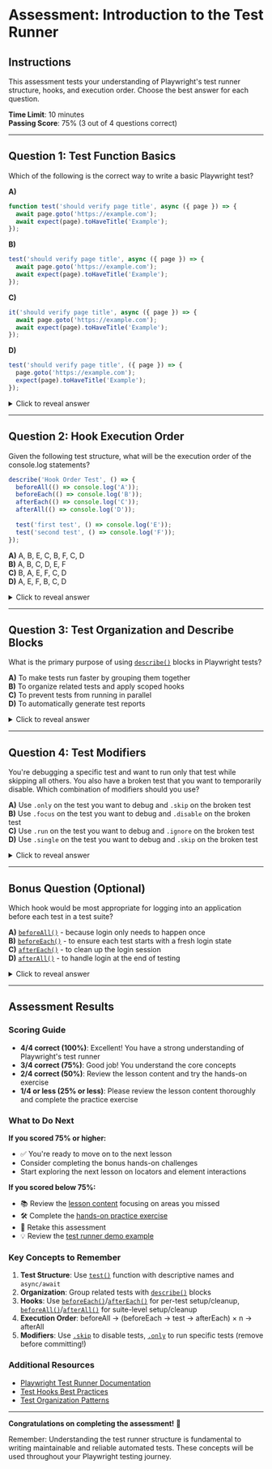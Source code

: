 # Assessment: Introduction to the Test Runner

## Instructions

This assessment tests your understanding of Playwright's test runner structure, hooks, and execution order. Choose the best answer for each question.

**Time Limit**: 10 minutes  
**Passing Score**: 75% (3 out of 4 questions correct)

---

## Question 1: Test Function Basics

Which of the following is the correct way to write a basic Playwright test?

**A)** 
```typescript
function test('should verify page title', async ({ page }) => {
  await page.goto('https://example.com');
  await expect(page).toHaveTitle('Example');
});
```

**B)** 
```typescript
test('should verify page title', async ({ page }) => {
  await page.goto('https://example.com');
  await expect(page).toHaveTitle('Example');
});
```

**C)** 
```typescript
it('should verify page title', async ({ page }) => {
  await page.goto('https://example.com');
  await expect(page).toHaveTitle('Example');
});
```

**D)** 
```typescript
test('should verify page title', ({ page }) => {
  page.goto('https://example.com');
  expect(page).toHaveTitle('Example');
});
```

<details>
<summary>Click to reveal answer</summary>

**Correct Answer: B**

**Explanation**: 
- Option A is incorrect because `test` is not a regular function declaration - it's imported from `@playwright/test`
- Option B is correct - it uses the proper `test()` function with `async/await` syntax
- Option C uses `it()` which is from other testing frameworks like Jest/Mocha, not Playwright
- Option D is missing `async/await` which is required for Playwright's asynchronous operations

**Key Learning**: Playwright tests use the [`test()`](../content.md:15) function with `async/await` syntax for handling asynchronous operations.
</details>

---

## Question 2: Hook Execution Order

Given the following test structure, what will be the execution order of the console.log statements?

```typescript
describe('Hook Order Test', () => {
  beforeAll(() => console.log('A'));
  beforeEach(() => console.log('B'));
  afterEach(() => console.log('C'));
  afterAll(() => console.log('D'));
  
  test('first test', () => console.log('E'));
  test('second test', () => console.log('F'));
});
```

**A)** A, B, E, C, B, F, C, D  
**B)** A, B, C, D, E, F  
**C)** B, A, E, F, C, D  
**D)** A, E, F, B, C, D  

<details>
<summary>Click to reveal answer</summary>

**Correct Answer: A**

**Explanation**: 
The execution order follows this pattern:
1. `A` - [`beforeAll()`](../content.md:16) runs once at the start
2. `B` - [`beforeEach()`](../content.md:8) runs before first test
3. `E` - First test executes
4. `C` - [`afterEach()`](../content.md:12) runs after first test
5. `B` - [`beforeEach()`](../content.md:8) runs before second test
6. `F` - Second test executes
7. `C` - [`afterEach()`](../content.md:12) runs after second test
8. `D` - [`afterAll()`](../content.md:20) runs once at the end

**Key Learning**: [`beforeEach()`](../content.md:8) and [`afterEach()`](../content.md:12) run for every individual test, while [`beforeAll()`](../content.md:16) and [`afterAll()`](../content.md:20) run only once per describe block.
</details>

---

## Question 3: Test Organization and Describe Blocks

What is the primary purpose of using [`describe()`](../content.md:35) blocks in Playwright tests?

**A)** To make tests run faster by grouping them together  
**B)** To organize related tests and apply scoped hooks  
**C)** To prevent tests from running in parallel  
**D)** To automatically generate test reports  

<details>
<summary>Click to reveal answer</summary>

**Correct Answer: B**

**Explanation**: 
- Option A is incorrect - [`describe()`](../content.md:35) blocks don't inherently make tests run faster
- Option B is correct - [`describe()`](../content.md:35) blocks help organize related tests and allow you to apply hooks to specific groups of tests
- Option C is incorrect - Playwright can still run tests in parallel within and across describe blocks
- Option D is incorrect - while describe blocks help with report organization, they don't automatically generate reports

**Key Learning**: [`describe()`](../content.md:35) blocks are primarily used for test organization and applying scoped setup/cleanup logic through hooks.
</details>

---

## Question 4: Test Modifiers

You're debugging a specific test and want to run only that test while skipping all others. You also have a broken test that you want to temporarily disable. Which combination of modifiers should you use?

**A)** Use `.only` on the test you want to debug and `.skip` on the broken test  
**B)** Use `.focus` on the test you want to debug and `.disable` on the broken test  
**C)** Use `.run` on the test you want to debug and `.ignore` on the broken test  
**D)** Use `.single` on the test you want to debug and `.skip` on the broken test  

<details>
<summary>Click to reveal answer</summary>

**Correct Answer: A**

**Explanation**: 
- Option A is correct - [`.only`](../content.md:89) runs exclusively the marked test(s) and [`.skip`](../content.md:85) disables tests
- Option B is incorrect - `.focus` and `.disable` are not valid Playwright test modifiers
- Option C is incorrect - `.run` and `.ignore` are not valid Playwright test modifiers
- Option D is incorrect - `.single` is not a valid Playwright test modifier

**Key Learning**: Playwright uses [`.only`](../content.md:89) to run specific tests exclusively and [`.skip`](../content.md:85) to temporarily disable tests during development.

**Important Note**: Remember to remove `.only` modifiers before committing code to version control!
</details>

---

## Bonus Question (Optional)

Which hook would be most appropriate for logging into an application before each test in a test suite?

**A)** [`beforeAll()`](../content.md:16) - because login only needs to happen once  
**B)** [`beforeEach()`](../content.md:8) - to ensure each test starts with a fresh login state  
**C)** [`afterEach()`](../content.md:12) - to clean up the login session  
**D)** [`afterAll()`](../content.md:20) - to handle login at the end of testing  

<details>
<summary>Click to reveal answer</summary>

**Correct Answer: B**

**Explanation**: 
- Option A might seem efficient, but login sessions can expire or become invalid between tests
- Option B is correct - [`beforeEach()`](../content.md:8) ensures each test starts with a fresh, valid login state, making tests more reliable and independent
- Option C is for cleanup, not setup
- Option D runs after all tests, which doesn't help with login setup

**Key Learning**: Use [`beforeEach()`](../content.md:8) for setup that needs to be fresh for each test, ensuring test independence and reliability.
</details>

---

## Assessment Results

### Scoring Guide
- **4/4 correct (100%)**: Excellent! You have a strong understanding of Playwright's test runner
- **3/4 correct (75%)**: Good job! You understand the core concepts
- **2/4 correct (50%)**: Review the lesson content and try the hands-on exercise
- **1/4 or less (25% or less)**: Please review the lesson content thoroughly and complete the practice exercise

### What to Do Next

**If you scored 75% or higher:**
- ✅ You're ready to move on to the next lesson
- Consider completing the bonus hands-on challenges
- Start exploring the next lesson on locators and element interactions

**If you scored below 75%:**
- 📚 Review the [lesson content](../content.md) focusing on areas you missed
- 🛠️ Complete the [hands-on practice exercise](../exercises/hands-on-practice.md)
- 🔄 Retake this assessment
- 💡 Review the [test runner demo example](examples/test-runner-demo.spec.ts)

### Key Concepts to Remember

1. **Test Structure**: Use [`test()`](../content.md:15) function with descriptive names and `async/await`
2. **Organization**: Group related tests with [`describe()`](../content.md:35) blocks
3. **Hooks**: Use [`beforeEach()`](../content.md:8)/[`afterEach()`](../content.md:12) for per-test setup/cleanup, [`beforeAll()`](../content.md:16)/[`afterAll()`](../content.md:20) for suite-level setup/cleanup
4. **Execution Order**: beforeAll → (beforeEach → test → afterEach) × n → afterAll
5. **Modifiers**: Use [`.skip`](../content.md:85) to disable tests, [`.only`](../content.md:89) to run specific tests (remove before committing!)

### Additional Resources

- [Playwright Test Runner Documentation](https://playwright.dev/docs/test-runners)
- [Test Hooks Best Practices](https://playwright.dev/docs/test-fixtures)
- [Test Organization Patterns](https://playwright.dev/docs/test-organize)

---

**Congratulations on completing the assessment!** 🎉

Remember: Understanding the test runner structure is fundamental to writing maintainable and reliable automated tests. These concepts will be used throughout your Playwright testing journey.